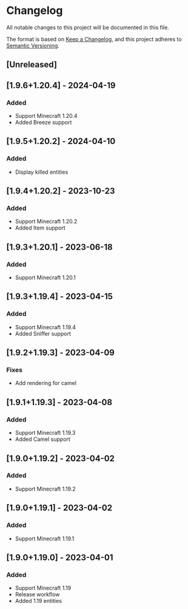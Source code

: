 # Changelog

All notable changes to this project will be documented in this file.

The format is based on [Keep a Changelog](https://keepachangelog.com/en/1.0.0/),
and this project adheres to [Semantic Versioning](https://semver.org/spec/v2.0.0.html).

## [Unreleased]

## [1.9.6+1.20.4] - 2024-04-19

### Added

- Support Minecraft 1.20.4
- Added Breeze support

## [1.9.5+1.20.2] - 2024-04-10

### Added

- Display killed entities

## [1.9.4+1.20.2] - 2023-10-23

### Added

- Support Minecraft 1.20.2
- Added Item support

## [1.9.3+1.20.1] - 2023-06-18

### Added

- Support Minecraft 1.20.1

## [1.9.3+1.19.4] - 2023-04-15

### Added

- Support Minecraft 1.19.4
- Added Sniffer support

## [1.9.2+1.19.3] - 2023-04-09

### Fixes

- Add rendering for camel

## [1.9.1+1.19.3] - 2023-04-08

### Added

- Support Minecraft 1.19.3
- Added Camel support

## [1.9.0+1.19.2] - 2023-04-02

### Added

- Support Minecraft 1.19.2

## [1.9.0+1.19.1] - 2023-04-02

### Added

- Support Minecraft 1.19.1

## [1.9.0+1.19.0] - 2023-04-01

### Added

- Support Minecraft 1.19
- Release workflow
- Added 1.19 entities